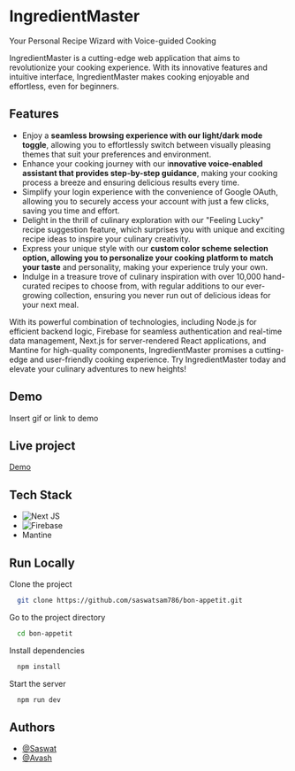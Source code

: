 
# IngredientMaster

Your Personal Recipe Wizard with Voice-guided Cooking

IngredientMaster is a cutting-edge web application that aims to revolutionize your cooking experience. With its innovative features and intuitive interface, IngredientMaster makes cooking enjoyable and effortless, even for beginners.


## Features

- Enjoy a **seamless browsing experience with our light/dark mode toggle**, allowing you to effortlessly switch between visually pleasing themes that suit your preferences and environment.
- Enhance your cooking journey with our i**nnovative voice-enabled assistant that provides step-by-step guidance**, making your cooking process a breeze and ensuring delicious results every time.
- Simplify your login experience with the convenience of Google OAuth, allowing you to securely access your account with just a few clicks, saving you time and effort.
- Delight in the thrill of culinary exploration with our "Feeling Lucky" recipe suggestion feature, which surprises you with unique and exciting recipe ideas to inspire your culinary creativity.
- Express your unique style with our **custom color scheme selection option, allowing you to personalize your cooking platform to match your taste** and personality, making your experience truly your own.
- Indulge in a treasure trove of culinary inspiration with over 10,000 hand-curated recipes to choose from, with regular additions to our ever-growing collection, ensuring you never run out of delicious ideas for your next meal.

With its powerful combination of technologies, including Node.js for efficient backend logic, Firebase for seamless authentication and real-time data management, Next.js for server-rendered React applications, and Mantine for high-quality components, IngredientMaster promises a cutting-edge and user-friendly cooking experience. Try IngredientMaster today and elevate your culinary adventures to new heights!


## Demo

Insert gif or link to demo


## Live project

[Demo](https://bon-appetit-77-6c88kqz0p-saswatsam786.vercel.app/)

## Tech Stack

- ![Next JS](https://img.shields.io/badge/Next-black?style=for-the-badge&logo=next.js&logoColor=white)
- ![Firebase](https://img.shields.io/badge/firebase-%23039BE5.svg?style=for-the-badge&logo=firebase)
- Mantine


## Run Locally

Clone the project

```bash
  git clone https://github.com/saswatsam786/bon-appetit.git
```

Go to the project directory

```bash
  cd bon-appetit
```

Install dependencies

```bash
  npm install
```

Start the server

```bash
  npm run dev
```


## Authors

- [@Saswat](https://www.github.com/saswatsam786)
- [@Avash](github.com/avash027)


